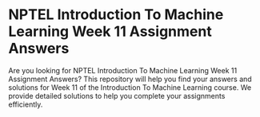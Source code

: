 # NPTEL Introduction To Machine Learning Week 11 Assignment Answers

Are you looking for NPTEL Introduction To Machine Learning Week 11 Assignment Answers? This repository will help you find your answers and solutions for Week 11 of the Introduction To Machine Learning course. We provide detailed solutions to help you complete your assignments efficiently.